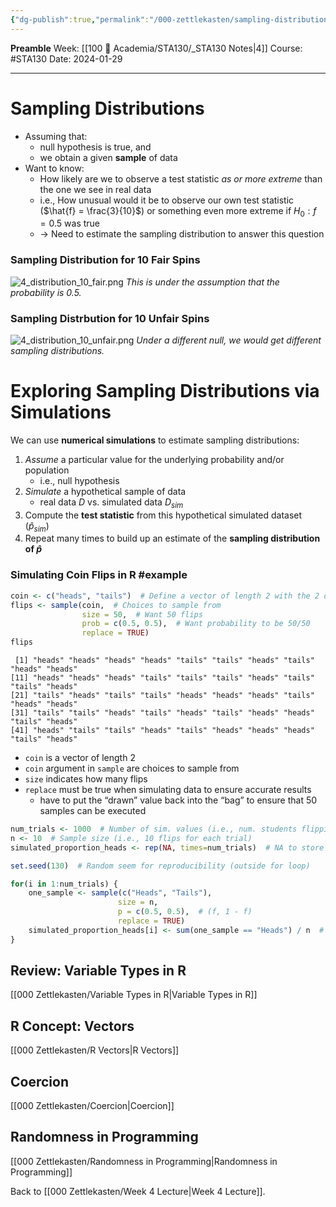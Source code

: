 ```yaml
---
{"dg-publish":true,"permalink":"/000-zettlekasten/sampling-distributions-and-simulations/","created":"2024-01-29T14:22:32.646-05:00","updated":"2024-01-30T16:54:07.951-05:00"}
---
```


**Preamble**
Week: [[100 📒 Academia/STA130/_STA130 Notes\|4]]
Course: #STA130
Date: 2024-01-29

---
# Sampling Distributions

- Assuming that:
	- null hypothesis is true, and
	- we obtain a given **sample** of data
- Want to know:
	- How likely are we to observe a test statistic *as or more extreme* than the one we see in real data
	- i.e., How unusual would it be to observe our own test statistic ($\hat{f} = \frac{3}{10}$) or something even more extreme if $H_{0} : f = 0.5$ was true
	- → Need to estimate the sampling distribution to answer this question

### Sampling Distribution for 10 Fair Spins
![4_distribution_10_fair.png](/img/user/Files/sta130/4_distribution_10_fair.png)
*This is under the assumption that the probability is 0.5.*

### Sampling Distrbution for 10 Unfair Spins
![4_distribution_10_unfair.png](/img/user/Files/sta130/4_distribution_10_unfair.png)
*Under a different null, we would get different sampling distributions.*

# Exploring Sampling Distributions via Simulations

We can use **numerical simulations** to estimate sampling distributions:
1. *Assume* a particular value for the underlying probability and/or population
	- i.e., null hypothesis
2. *Simulate* a hypothetical sample of data
	- real data $D$ vs. simulated data $D_{sim}$
3. Compute the **test statistic** from this hypothetical simulated dataset ($\hat{p}_{sim}$)
4. Repeat many times to build up an estimate of the **sampling distribution of $\hat{p}$**


### Simulating Coin Flips in R #example

```r
coin <- c("heads", "tails")  # Define a vector of length 2 with the 2 options
flips <- sample(coin,  # Choices to sample from
				size = 50,  # Want 50 flips
				prob = c(0.5, 0.5),  # Want probability to be 50/50
				replace = TRUE)
flips
```

```
 [1] "heads" "heads" "heads" "heads" "tails" "tails" "heads" "tails" "heads" "heads"
[11] "heads" "heads" "heads" "tails" "tails" "tails" "heads" "tails" "tails" "heads"
[21] "tails" "heads" "tails" "tails" "heads" "heads" "heads" "tails" "heads" "heads"
[31] "tails" "tails" "heads" "tails" "heads" "tails" "heads" "heads" "tails" "heads"
[41] "heads" "tails" "tails" "heads" "tails" "heads" "heads" "heads" "tails" "heads"
```

- `coin` is a vector of length 2
- `coin` argument in `sample` are choices to sample from
- `size` indicates how many flips
- `replace` must be true when simulating data to ensure accurate results
	- have to put the “drawn” value back into the “bag” to ensure that 50 samples can be executed

```r
num_trials <- 1000  # Number of sim. values (i.e., num. students flipping 10 coins each)
n <- 10  # Sample size (i.e., 10 flips for each trial)
simulated_proportion_heads <- rep(NA, times=num_trials)  # NA to store the sim. values

set.seed(130)  # Random seem for reproducibility (outside for loop)

for(i in 1:num_trials) {
	one_sample <- sample(c("Heads", "Tails"),
						size = n,
						p = c(0.5, 0.5),  # (f, 1 - f)
						replace = TRUE)
	simulated_proportion_heads[i] <- sum(one_sample == "Heads") / n  # calculate proportion of heads in 10 flips
}
```

## Review: Variable Types in R

[[000 Zettlekasten/Variable Types in R\|Variable Types in R]]

## R Concept: Vectors

[[000 Zettlekasten/R Vectors\|R Vectors]]

## Coercion

[[000 Zettlekasten/Coercion\|Coercion]]

## Randomness in Programming

[[000 Zettlekasten/Randomness in Programming\|Randomness in Programming]]


Back to [[000 Zettlekasten/Week 4 Lecture\|Week 4 Lecture]].
